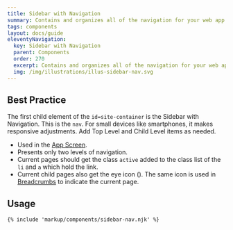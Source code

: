```yaml
---
title: Sidebar with Navigation
summary: Contains and organizes all of the navigation for your web app.
tags: components
layout: docs/guide
eleventyNavigation:
  key: Sidebar with Navigation
  parent: Components
  order: 270
  excerpt: Contains and organizes all of the navigation for your web app.
  img: /img/illustrations/illus-sidebar-nav.svg
---
```


## Best Practice

The first child element of the `id=site-container` is the Sidebar with Navigation. This is the `nav`. For small devices like smartphones, it makes responsive adjustments. Add Top Level and Child Level items as needed.

- Used in the [App Screen](/components/app-screen/).
- Presents only two levels of navigation.
- Current pages should get the class `active` added to the class list of the `li` and `a` which hold the link.
- Current child pages also get the eye icon (<span class="fas fa-eye" aria-hidden="true"></span>). The same icon is used in [Breadcrumbs](/components/breadcrumbs) to indicate the current page.

## Usage

``` html
{% include 'markup/components/sidebar-nav.njk' %}
```

